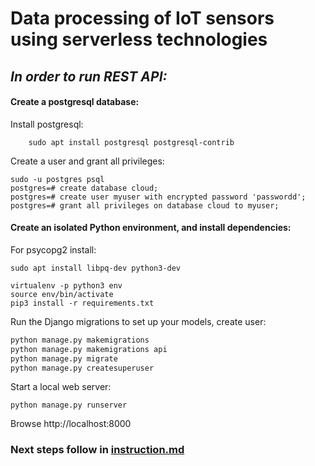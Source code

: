 
# Data processing of IoT sensors using serverless technologies
<h2><i><b>In order to run REST API:</i></b></h2>
<h4>Create a postgresql database:</h4>

Install postgresql:

```
    sudo apt install postgresql postgresql-contrib
```
Create a user and grant all privileges:
```
sudo -u postgres psql
postgres=# create database cloud;
postgres=# create user myuser with encrypted password 'passwordd';
postgres=# grant all privileges on database cloud to myuser;
```

<h4>Create an isolated Python environment, and install dependencies:</h4>
For psycopg2 install: 

```
sudo apt install libpq-dev python3-dev
```

```
virtualenv -p python3 env
source env/bin/activate
pip3 install -r requirements.txt
```
Run the Django migrations to set up your models, create user:
```python
python manage.py makemigrations
python manage.py makemigrations api
python manage.py migrate
python manage.py createsuperuser
```
Start a local web server:
```
python manage.py runserver
```
Browse http://localhost:8000

### Next steps follow in [instruction.md](https://github.com/scrubele/cloud-labs/blob/django-iot-data-processing/Instruction.md)

